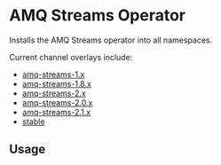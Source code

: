 # AMQ Streams Operator

Installs the AMQ Streams operator into all namespaces.

Current channel overlays include:
* [amq-streams-1.x](overlays/1.x)
* [amq-streams-1.8.x](overlays/1.8.x)
* [amq-streams-2.x](overlays/2.x)
* [amq-streams-2.0.x](overlays/2.x)
* [amq-streams-2.1.x](overlays/2.x)
* [stable](overlays/stable)

## Usage

